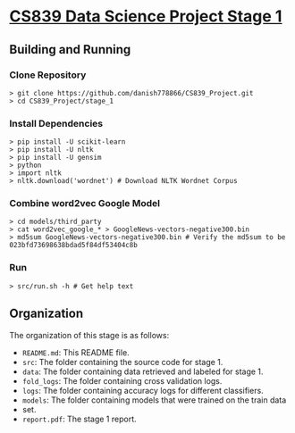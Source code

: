 # [CS839 Data Science Project Stage 1](https://danish778866.github.io/DataScience/stage_1.html)

## Building and Running

### Clone Repository
```
> git clone https://github.com/danish778866/CS839_Project.git
> cd CS839_Project/stage_1
```

### Install Dependencies
```
> pip install -U scikit-learn
> pip install -U nltk
> pip install -U gensim
> python
> import nltk
> nltk.download('wordnet') # Download NLTK Wordnet Corpus
```

### Combine word2vec Google Model
```
> cd models/third_party
> cat word2vec_google_* > GoogleNews-vectors-negative300.bin
> md5sum GoogleNews-vectors-negative300.bin # Verify the md5sum to be 023bfd73698638bdad5f84df53404c8b
```

### Run
```
> src/run.sh -h # Get help text
```

## Organization
The organization of this stage is as follows:
* `README.md`: This README file.
* `src`: The folder containing the source code for stage 1.
* `data`: The folder containing data retrieved and labeled for stage 1.
* `fold_logs`: The folder containing cross validation logs.
* `logs`: The folder containing accuracy logs for different classifiers.
* `models`: The folder containing models that were trained on the train data
* set.
* `report.pdf`: The stage 1 report.
